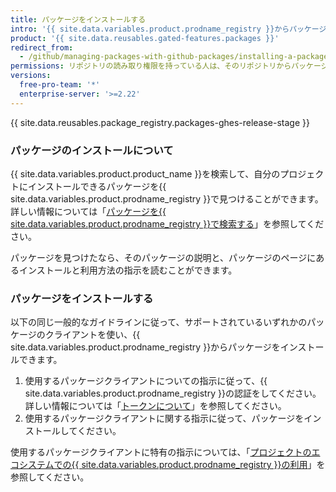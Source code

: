 ```yaml
---
title: パッケージをインストールする
intro: '{{ site.data.variables.product.prodname_registry }}からパッケージをインストールし、そのパッケージを自分のプロジェクトの依存関係として使うことができます。'
product: '{{ site.data.reusables.gated-features.packages }}'
redirect_from:
  - /github/managing-packages-with-github-packages/installing-a-package
permissions: リポジトリの読み取り権限を持っている人は、そのリポジトリからパッケージをインストールできます。
versions:
  free-pro-team: '*'
  enterprise-server: '>=2.22'
---
```


{{ site.data.reusables.package_registry.packages-ghes-release-stage }}

### パッケージのインストールについて

{{ site.data.variables.product.product_name }}を検索して、自分のプロジェクトにインストールできるパッケージを{{ site.data.variables.product.prodname_registry }}で見つけることができます。 詳しい情報については「[パッケージを{{ site.data.variables.product.prodname_registry }}で検索する](/github/searching-for-information-on-github/searching-for-packages)」を参照してください。

パッケージを見つけたなら、そのパッケージの説明と、パッケージのページにあるインストールと利用方法の指示を読むことができます。

### パッケージをインストールする

以下の同じ一般的なガイドラインに従って、サポートされているいずれかのパッケージのクライアントを使い、{{ site.data.variables.product.prodname_registry }}からパッケージをインストールできます。

1. 使用するパッケージクライアントについての指示に従って、{{ site.data.variables.product.prodname_registry }}の認証をしてください。 詳しい情報については「[トークンについて](/packages/publishing-and-managing-packages/about-github-packages#authenticating-to-github-packages)」を参照してください。
2. 使用するパッケージクライアントに関する指示に従って、パッケージをインストールしてください。

使用するパッケージクライアントに特有の指示については、「[プロジェクトのエコシステムでの{{ site.data.variables.product.prodname_registry }}の利用](/packages/using-github-packages-with-your-projects-ecosystem)」を参照してください。
